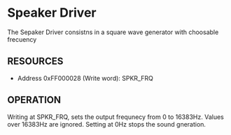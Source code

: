 Speaker Driver
================================

The Sepaker Driver consistns in a square wave generator with choosable frecuency

RESOURCES
---------

- Address 0xFF000028 (Write word): SPKR_FRQ


OPERATION
---------

Writing at SPKR_FRQ, sets the output frequnecy from 0 to 16383Hz. Values over
16383Hz are ignored. Setting at 0Hz stops the sound gneration.

